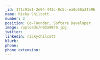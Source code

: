 ```yaml
---
_id: 171c91e1-2e04-443c-8c5c-ea8c68a3f596
name: Ricky Chilcott
number: 2
position: Co-Founder, Softare Developer
image: /uploads/n02a9879.jpg
twitter:
linkedin: rickychilcott
blurb:
phone:
phone_extension:
---
```

